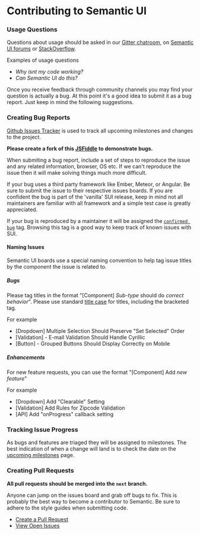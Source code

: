 # Contributing to Semantic UI

### Usage Questions

Questions about usage should be asked in our [Gitter chatroom](https://gitter.im/Semantic-Org/Semantic-UI), on [Semantic UI forums](http://forums.semantic-ui.com) or [StackOverflow](http://stackoverflow.com/questions/tagged/semantic-ui).

Examples of usage questions

- _Why isnt my code working?_
- _Can Semantic UI do this?_

Once you receive feedback through community channels you may find your question is actually a bug. At this point it's a good idea to submit it as a bug report. Just keep in mind the following suggestions.

### Creating Bug Reports

[Github Issues Tracker](https://github.com/Semantic-Org/Semantic-UI/issues) is used to track all upcoming milestones and changes to the project.

**Please create a fork of this [JSFiddle](https://jsfiddle.net/ca0rovs3/) to demonstrate bugs.**

When submiting a bug report, include a set of steps to reproduce the issue and any related information, browser, OS etc. If we can't reproduce the issue then it will make solving things much more difficult.

If your bug uses a third party framework like Ember, Meteor, or Angular. Be sure to submit the issue to their respective issues boards. If you are confident the bug is part of the 'vanilla' SUI release, keep in mind not all maintainers are familiar with all framework and a simple test case is greatly appreciated.

If your bug is reproduced by a maintainer it will be assigned the [`confirmed bug`](https://github.com/Semantic-Org/Semantic-UI/issues?q=is%3Aopen+is%3Aissue+label%3A%22Confirmed+Bug%22) tag. Browsing this tag is a good way to keep track of known issues with SUI.

#### Naming Issues

Semantic UI boards use a special naming convention to help tag issue titles by the component the issue is related to.

##### Bugs

Please tag titles in the format "[Component] _Sub-type_ should do _correct behavior_". Please use standard [title case](http://www.titlecase.com) for titles, including the bracketed tag.

For example

- [Dropdown] Multiple Selection Should Preserve "Set Selected" Order
- [Validation] - E-mail Validation Should Handle Cyrillic
- [Button] - Grouped Buttons Should Display Correctly on Mobile

##### Enhancements

For new feature requests, you can use the format "[Component] Add _new feature_"

For example

- [Dropdown] Add "Clearable" Setting
- [Validation] Add Rules for Zipcode Validation
- [API] Add "onProgress" callback setting

### Tracking Issue Progress

As bugs and features are triaged they will be assigned to milestones. The best indication of when a change will land is to check the date on the [upcoming milestones](https://github.com/Semantic-Org/Semantic-UI/milestones) page.

### Creating Pull Requests

**All pull requests should be merged into the `next` branch.**

Anyone can jump on the issues board and grab off bugs to fix. This is probably the best way to become a contributor to Semantic. Be sure to adhere to the style guides when submitting code.

- [Create a Pull Request](https://github.com/Semantic-Org/Semantic-UI/compare)
- [View Open Issues](https://github.com/Semantic-Org/Semantic-UI/issues)
